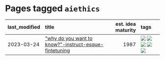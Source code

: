 # Pages tagged `aiethics`

|last_modified|title|est. idea maturity|tags
|:---|:---|---:|:---|
|2023-03-24|["why do you want to know?"-instruct-esque-fintetuning](../whydoyouwantoknow.md)|1987|[![](https://img.shields.io/badge/tag-aiethics-8a140)](../tags/aiethics.md) [![](https://img.shields.io/badge/tag-alignment-112e27)](../tags/alignment.md) [![](https://img.shields.io/badge/tag-dialogue-83cbca)](../tags/dialogue.md) [![](https://img.shields.io/badge/tag-models-e33481)](../tags/models.md) [![](https://img.shields.io/badge/tag-wip-4a3565)](../tags/wip.md)|